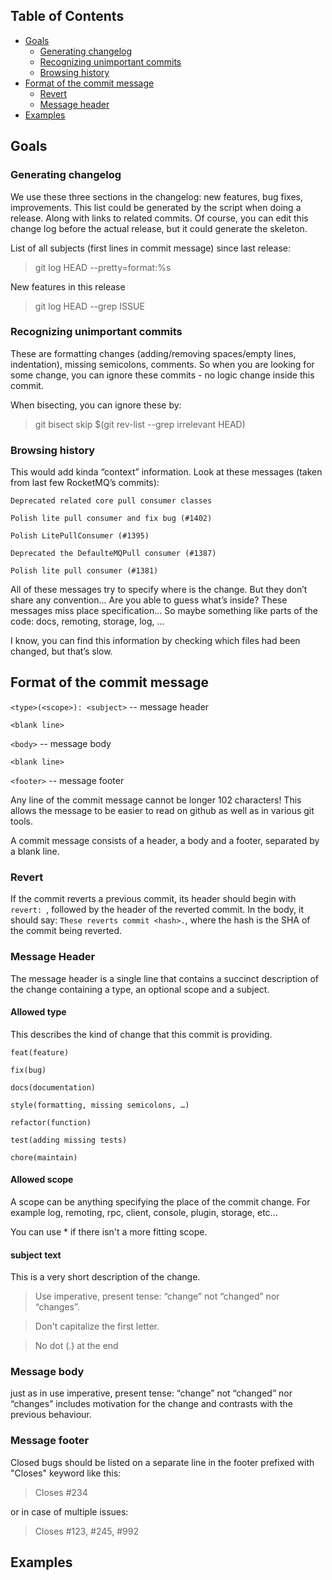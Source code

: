 Table of Contents
-----------------
-   [Goals](#goals)
    -   [Generating changelog](#generate-changelog)
    -   [Recognizing unimportant commits](#recognizing-unimportant-commits)
    -   [Browsing history](#browsing-history)
-   [Format of the commit message](#format)
    -   [Revert](#revert)
    -   [Message header](#message-header)
-   [Examples](#examples)

Goals
-------------

### Generating changelog
We use these three sections in the changelog: new features, bug fixes, improvements.
This list could be generated by the script when doing a release. Along with links to related commits.
Of course, you can edit this change log before the actual release, but it could generate the skeleton.

List of all subjects (first lines in commit message) since last release:
> git log <last tag> HEAD --pretty=format:%s

New features in this release
> git log <last release> HEAD --grep ISSUE


### Recognizing unimportant commits

These are formatting changes (adding/removing spaces/empty lines, indentation), missing semicolons, comments. So when you are looking for some change, you can ignore these commits - no logic change inside this commit.

When bisecting, you can ignore these by:
> git bisect skip $(git rev-list --grep irrelevant <good place> HEAD)


### Browsing history

This would add kinda “context” information.
Look at these messages (taken from last few RocketMQ’s commits):

`Deprecated related core pull consumer classes`

`Polish lite pull consumer and fix bug (#1402)`

`Polish LitePullConsumer (#1395)`

`Deprecated the DefaulteMQPull consumer (#1387)`

`Polish lite pull consumer (#1381)`

All of these messages try to specify where is the change. But they don’t share any convention... Are you able to guess what’s inside? These messages miss place specification... So maybe something like parts of the code: docs, remoting, storage, log, …

I know, you can find this information by checking which files had been changed, but that’s slow. 


Format of the commit message
-------------

`<type>(<scope>): <subject>` -- message header

`<blank line>`

`<body>` -- message body

`<blank line>`

`<footer>` -- message footer

Any line of the commit message cannot be longer 102 characters! This allows the message to be easier to read on github as well as in various git tools.

A commit message consists of a header, a body and a footer, separated by a blank line.

### Revert

If the commit reverts a previous commit, its header should begin with `revert: `, followed by the header of the reverted commit. In the body, it should say: `These reverts commit <hash>.`, where the hash is the SHA of the commit being reverted.


### Message Header

The message header is a single line that contains a succinct description of the change containing a type, an optional scope and a subject.

#### Allowed type
This describes the kind of change that this commit is providing.

`feat(feature)`

`fix(bug)`

`docs(documentation)`

`style(formatting, missing semicolons, …)`

`refactor(function)`

`test(adding missing tests)`

`chore(maintain)`

#### Allowed scope

A scope can be anything specifying the place of the commit change. For example log, remoting, rpc, client, console, plugin, storage, etc...

You can use * if there isn't a more fitting scope.

#### subject text
This is a very short description of the change.

> Use imperative, present tense: “change” not “changed” nor “changes”.

> Don't capitalize the first letter.

> No dot (.) at the end

### Message body
just as in <subject> use imperative, present tense: “change” not “changed” nor “changes”
includes motivation for the change and contrasts with the previous behaviour.

### Message footer

Closed bugs should be listed on a separate line in the footer prefixed with "Closes" keyword like this:

> Closes #234

or in case of multiple issues:

> Closes #123, #245, #992


Examples
-------------



